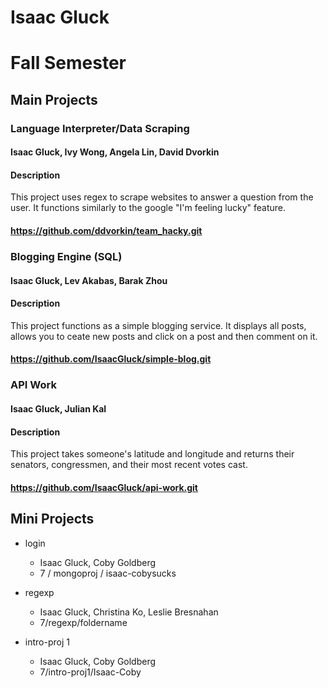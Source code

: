 Isaac Gluck
============

Fall Semester
=============
Main Projects
-------------

### Language Interpreter/Data Scraping
#### Isaac Gluck, Ivy Wong, Angela Lin, David Dvorkin
#### Description
This project uses regex to scrape websites to answer a question from the user. It functions similarly to the google "I'm feeling lucky" feature.
#### https://github.com/ddvorkin/team_hacky.git

### Blogging Engine (SQL)
#### Isaac Gluck, Lev Akabas, Barak Zhou
#### Description
This project functions as a simple blogging service. It displays all posts, allows you to ceate new posts and click on a post and then comment on it.
#### https://github.com/IsaacGluck/simple-blog.git

### API Work
#### Isaac Gluck, Julian Kal
#### Description
This project takes someone's latitude and longitude and returns their senators, congressmen, and their most recent votes cast.
#### https://github.com/IsaacGluck/api-work.git


Mini Projects
--------------

- login
  - Isaac Gluck, Coby Goldberg
  - 7 / mongoproj / isaac-cobysucks

- regexp
  - Isaac Gluck, Christina Ko, Leslie Bresnahan
  - 7/regexp/foldername

- intro-proj 1
  - Isaac Gluck, Coby Goldberg
  - 7/intro-proj1/Isaac-Coby
